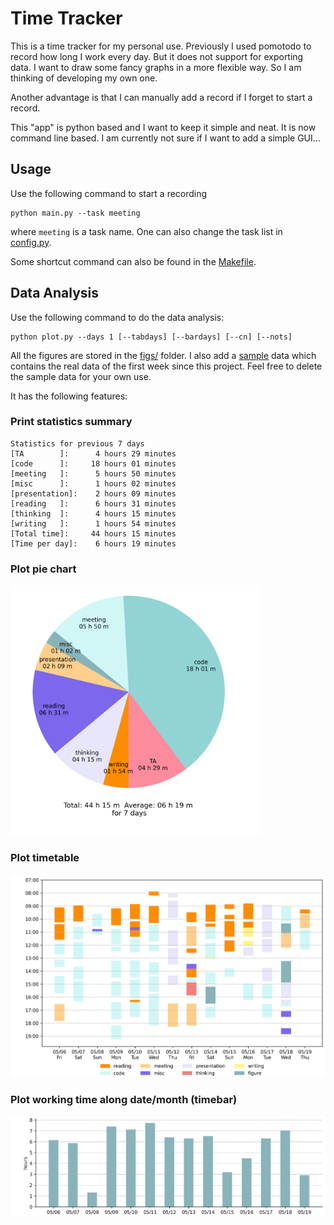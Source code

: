 # Time Tracker 
This is a time tracker for my personal use. Previously I used pomotodo to record how long I work every day. But it does not support for exporting data. I want to draw some fancy graphs in a more flexible way. So I am thinking of developing my own one.

Another advantage is that I can manually add a record if I forget to start a record.

This "app" is python based and I want to keep it simple and neat. It is now command line based. I am currently not sure if I want to add a simple GUI...

## Usage

Use the following command to start a recording
```[Python]
python main.py --task meeting
```
where `meeting` is a task name. One can also change the task list in [config.py](config.py).

Some shortcut command can also be found in the [Makefile](Makefile).

## Data Analysis 

Use the following command to do the data analysis:
```[Python]
python plot.py --days 1 [--tabdays] [--bardays] [--cn] [--nots]
```
All the figures are stored in the [figs/](figs/) folder. I also add a [sample](time_tracker_data/sample.csv) data which contains the real data of the first week since this project. Feel free to delete the sample data for your own use.

It has the following features:
### Print statistics summary
```
Statistics for previous 7 days
[TA        ]:      4 hours 29 minutes
[code      ]:     18 hours 01 minutes
[meeting   ]:      5 hours 50 minutes
[misc      ]:      1 hours 02 minutes
[presentation]:    2 hours 09 minutes
[reading   ]:      6 hours 31 minutes
[thinking  ]:      4 hours 15 minutes
[writing   ]:      1 hours 54 minutes
[Total time]:     44 hours 15 minutes
[Time per day]:    6 hours 19 minutes
```
### Plot pie chart

<img src="figs/pie.png" width="400">

### Plot timetable

<img src="figs/timetable.png" width="600">

### Plot working time along date/month (timebar)

<img src="figs/timebar.png" width="600">

